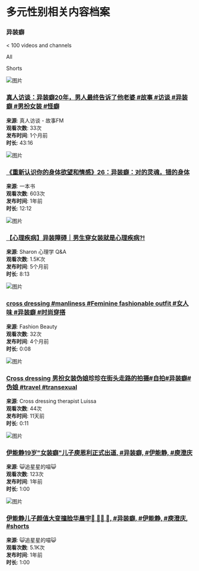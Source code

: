 # 多元性别相关内容档案

### 异装癖

< 100 videos and channels

All

Shorts

![图片](https://i.ytimg.com/vi/tptHzrLccjo/hqdefault.jpg?sqp=-oaymwEnCNACELwBSFryq4qpAxkIARUAAIhCGAHYAQHiAQoIGBACGAY4AUAB&rs=AOn4CLAI3_mGY8N9789Q6fWW1FJkY6Re_Q)

### [真人访谈：异装癖20年，男人最终告诉了他老婆 #故事 #访谈 #异装癖 #男扮女装 #怪癖](https://www.youtube.com/watch?v=tptHzrLccjo)

**来源**: 真人访谈 - 故事FM  
**观看次数**: 33次  
**发布时间**: 1个月前  
**时长**: 43:16  

![图片](https://i.ytimg.com/vi/YJAXEFvvUoo/hqdefault.jpg?sqp=-oaymwEnCNACELwBSFryq4qpAxkIARUAAIhCGAHYAQHiAQoIGBACGAY4AUAB&rs=AOn4CLB7Br3_6_BdHKbkQFSclivRlMJnxg)

### [《重新认识你的身体欲望和情感》26：异装癖：对的灵魂，错的身体](https://www.youtube.com/watch?v=YJAXEFvvUoo)

**来源**: 一本书  
**观看次数**: 603次  
**发布时间**: 1年前  
**时长**: 12:12  

![图片](https://i.ytimg.com/vi/3W7-tibaDKI/hqdefault.jpg?sqp=-oaymwEnCNACELwBSFryq4qpAxkIARUAAIhCGAHYAQHiAQoIGBACGAY4AUAB&rs=AOn4CLDewocoyg1qwYMyTK-gHl6fFtizEQ)

### [【心理疾病】异装障碍｜男生穿女装就是心理疾病?!](https://www.youtube.com/watch?v=3W7-tibaDKI)

**来源**: Sharon 心理学 Q&A  
**观看次数**: 1.5K次  
**发布时间**: 5个月前  
**时长**: 8:13  

![图片](https://i.ytimg.com/vi/7W9cV5jjv0I/hq2.jpg?sqp=-oaymwFBCNACELwBSFryq4qpAzMIARUAAIhCGADYAQHiAQoIGBACGAY4AUAB8AEB-AG2CIACgA-KAgwIABABGFkgYihlMA8=&rs=AOn4CLBRo_qlAOjlJPA6q4pV8a-4O50HLQ)

### [cross dressing #manliness #Feminine fashionable outfit #女人味 #异装癖 #时尚穿搭](https://www.youtube.com/shorts/7W9cV5jjv0I)

**来源**: Fashion Beauty  
**观看次数**: 32次  
**发布时间**: 4个月前  
**时长**: 0:08  

![图片](https://i.ytimg.com/vi/tLNtLte5O2U/hq2.jpg?sqp=-oaymwFBCNACELwBSFryq4qpAzMIARUAAIhCGADYAQHiAQoIGBACGAY4AUAB8AEB-AGaBIACwAeKAgwIABABGGUgTyhdMA8=&rs=AOn4CLD3ijm6mMst9fVwhFZeNvHMiUe9wA)

### [Cross dressing 男扮女装伪娘珍珍在街头走路的拍摄#自拍#异装癖#伪娘 #travel #transexual](https://www.youtube.com/shorts/tLNtLte5O2U)

**来源**: Cross dressing therapist Luissa  
**观看次数**: 44次  
**发布时间**: 11天前  
**时长**: 0:11  

![图片](https://i.ytimg.com/vi/15pOIowz9E4/hq2.jpg?sqp=-oaymwFBCNACELwBSFryq4qpAzMIARUAAIhCGADYAQHiAQoIGBACGAY4AUAB8AEB-AG2CIACgA-KAgwIABABGCQgZShlMA8=&rs=AOn4CLDND2svs3clqEI36fLrM3zSRhnhoA)

### [伊能静19岁"女装癖"儿子庾恩利正式出道, #异装癖, #伊能静, #庾澄庆](https://www.youtube.com/watch?v=Bkmfc2xyzOw)

**来源**: 😺追星星的喵😺  
**观看次数**: 123次  
**发布时间**: 1年前  
**时长**: 1:00  

![图片](https://i.ytimg.com/vi/BGtQhBSjkd4/hq2.jpg?sqp=-oaymwFBCNACELwBSFryq4qpAzMIARUAAIhCGADYAQHiAQoIGBACGAY4AUAB8AEB-AG2CIACuAiKAgwIABABGGUgRihAMA8=&rs=AOn4CLB2_z1jniRuoAePt-hoYAWnbTDJsw)

### [伊能静儿子颜值大变撞脸华晨宇🌈 🏳️‍🌈 🌈, #异装癖, #伊能静, #庾澄庆, #shorts](https://www.youtube.com/shorts/BGtQhBSjkd4)

**来源**: 😺追星星的喵😺  
**观看次数**: 5.1K次  
**发布时间**: 1年前  
**时长**: 1:00  
<!-- tcd_original_link https://www.youtube.com/hashtag/%E5%BC%82%E8%A3%85%E7%99%96 -->
